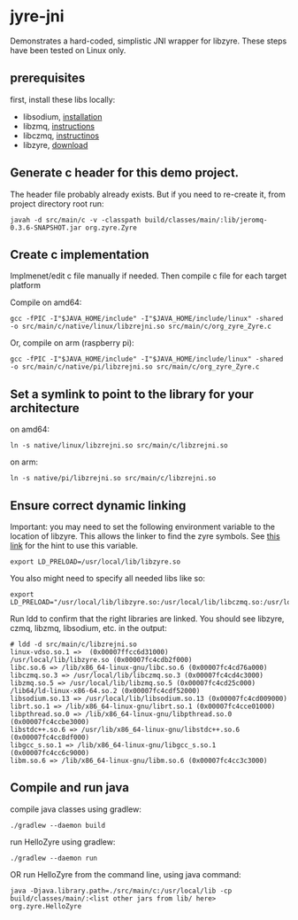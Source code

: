 # jyre-jni

Demonstrates a hard-coded, simplistic JNI wrapper for libzyre.
These steps have been tested on Linux only.

## prerequisites

first, install these libs locally:
  * libsodium, [installation](https://github.com/awynne/zyre.git)
  * libzmq, [instructions](http://zeromq.org/intro:get-the-software)
  * libczmq, [instructinos](http://czmq.zeromq.org/page:get-the-software)
  * libzyre, [download](https://github.com/zeromq/zyre/releases)

## Generate c header for this demo project. 

The header file probably already exists.  But if you need to re-create it, 
from project directory root run:

    javah -d src/main/c -v -classpath build/classes/main/:lib/jeromq-0.3.6-SNAPSHOT.jar org.zyre.Zyre

## Create c implementation
    
Implmenet/edit c file manually if needed.  Then compile c file for each target platform

Compile on amd64:

    gcc -fPIC -I"$JAVA_HOME/include" -I"$JAVA_HOME/include/linux" -shared -o src/main/c/native/linux/libzrejni.so src/main/c/org_zyre_Zyre.c

Or, compile on arm (raspberry pi):

    gcc -fPIC -I"$JAVA_HOME/include" -I"$JAVA_HOME/include/linux" -shared -o src/main/c/native/pi/libzrejni.so src/main/c/org_zyre_Zyre.c

## Set a symlink to point to the library for your architecture

on amd64:

    ln -s native/linux/libzrejni.so src/main/c/libzrejni.so

on arm:

    ln -s native/pi/libzrejni.so src/main/c/libzrejni.so


## Ensure correct dynamic linking

Important: you may need to set the following environment variable to the location of libzyre. 
This allows the linker to find the zyre symbols.  See 
[this link](http://stackoverflow.com/questions/9558909/jni-symbol-lookup-error-in-shared-library-on-linux/13086028#13086028) 
for the hint to use this variable.
    
    export LD_PRELOAD=/usr/local/lib/libzyre.so 

You also might need to specify all needed libs like so:

    export LD_PRELOAD="/usr/local/lib/libzyre.so:/usr/local/lib/libczmq.so:/usr/local/lib/libzmq.so:/usr/local/lib/libsodium.so"

Run ldd to confirm that the right libraries are linked. You should see
libzyre, czmq, libzmq, libsodium, etc. in the output:

    # ldd -d src/main/c/libzrejni.so 
    linux-vdso.so.1 =>  (0x00007ffcc6d31000)
    /usr/local/lib/libzyre.so (0x00007fc4cdb2f000)
    libc.so.6 => /lib/x86_64-linux-gnu/libc.so.6 (0x00007fc4cd76a000)
    libczmq.so.3 => /usr/local/lib/libczmq.so.3 (0x00007fc4cd4c3000)
    libzmq.so.5 => /usr/local/lib/libzmq.so.5 (0x00007fc4cd25c000)
    /lib64/ld-linux-x86-64.so.2 (0x00007fc4cdf52000)
    libsodium.so.13 => /usr/local/lib/libsodium.so.13 (0x00007fc4cd009000)
    librt.so.1 => /lib/x86_64-linux-gnu/librt.so.1 (0x00007fc4cce01000)
    libpthread.so.0 => /lib/x86_64-linux-gnu/libpthread.so.0 (0x00007fc4ccbe3000)
    libstdc++.so.6 => /usr/lib/x86_64-linux-gnu/libstdc++.so.6 (0x00007fc4cc8df000)
    libgcc_s.so.1 => /lib/x86_64-linux-gnu/libgcc_s.so.1 (0x00007fc4cc6c9000)
    libm.so.6 => /lib/x86_64-linux-gnu/libm.so.6 (0x00007fc4cc3c3000)

## Compile and run java 

compile java classes using gradlew:

    ./gradlew --daemon build

run HelloZyre using gradlew:

    ./gradlew --daemon run

OR run HelloZyre from the command line, using java command:

    java -Djava.library.path=./src/main/c:/usr/local/lib -cp build/classes/main/:<list other jars from lib/ here> org.zyre.HelloZyre

